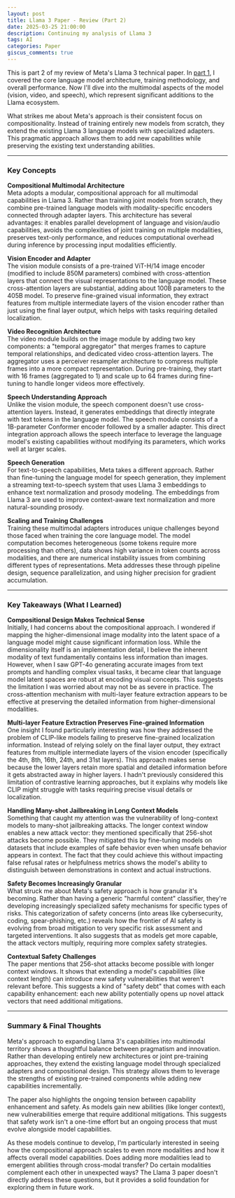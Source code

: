 ```yaml
---
layout: post
title: Llama 3 Paper - Review (Part 2)
date: 2025-03-25 21:00:00
description: Continuing my analysis of Llama 3
tags: AI
categories: Paper
giscus_comments: true
---
```


This is part 2 of my review of Meta's Llama 3 technical paper. In [part 1](/blog/2025/Llama3-part1), I covered the core language model architecture, training methodology, and overall performance. Now I'll dive into the multimodal aspects of the model (vision, video, and speech), which represent significant additions to the Llama ecosystem.

What strikes me about Meta's approach is their consistent focus on compositionality. Instead of training entirely new models from scratch, they extend the existing Llama 3 language models with specialized adapters. This pragmatic approach allows them to add new capabilities while preserving the existing text understanding abilities.

---

### Key Concepts

**Compositional Multimodal Architecture**  
Meta adopts a modular, compositional approach for all multimodal capabilities in Llama 3. Rather than training joint models from scratch, they combine pre-trained language models with modality-specific encoders connected through adapter layers. This architecture has several advantages: it enables parallel development of language and vision/audio capabilities, avoids the complexities of joint training on multiple modalities, preserves text-only performance, and reduces computational overhead during inference by processing input modalities efficiently.

**Vision Encoder and Adapter**  
The vision module consists of a pre-trained ViT-H/14 image encoder (modified to include 850M parameters) combined with cross-attention layers that connect the visual representations to the language model. These cross-attention layers are substantial, adding about 100B parameters to the 405B model. To preserve fine-grained visual information, they extract features from multiple intermediate layers of the vision encoder rather than just using the final layer output, which helps with tasks requiring detailed localization.

**Video Recognition Architecture**  
The video module builds on the image module by adding two key components: a "temporal aggregator" that merges frames to capture temporal relationships, and dedicated video cross-attention layers. The aggregator uses a perceiver resampler architecture to compress multiple frames into a more compact representation. During pre-training, they start with 16 frames (aggregated to 1) and scale up to 64 frames during fine-tuning to handle longer videos more effectively.

**Speech Understanding Approach**  
Unlike the vision module, the speech component doesn't use cross-attention layers. Instead, it generates embeddings that directly integrate with text tokens in the language model. The speech module consists of a 1B-parameter Conformer encoder followed by a smaller adapter. This direct integration approach allows the speech interface to leverage the language model's existing capabilities without modifying its parameters, which works well at larger scales.

**Speech Generation**  
For text-to-speech capabilities, Meta takes a different approach. Rather than fine-tuning the language model for speech generation, they implement a streaming text-to-speech system that uses Llama 3 embeddings to enhance text normalization and prosody modeling. The embeddings from Llama 3 are used to improve context-aware text normalization and more natural-sounding prosody.

**Scaling and Training Challenges**  
Training these multimodal adapters introduces unique challenges beyond those faced when training the core language model. The model computation becomes heterogeneous (some tokens require more processing than others), data shows high variance in token counts across modalities, and there are numerical instability issues from combining different types of representations. Meta addresses these through pipeline design, sequence parallelization, and using higher precision for gradient accumulation.

---

### Key Takeaways (What I Learned)

**Compositional Design Makes Technical Sense**  
Initially, I had concerns about the compositional approach. I wondered if mapping the higher-dimensional image modality into the latent space of a language model might cause significant information loss. While the dimensionality itself is an implementation detail, I believe the inherent modality of text fundamentally contains less information than images. However, when I saw GPT-4o generating accurate images from text prompts and handling complex visual tasks, it became clear that language model latent spaces are robust at encoding visual concepts. This suggests the limitation I was worried about may not be as severe in practice. The cross-attention mechanism with multi-layer feature extraction appears to be effective at preserving the detailed information from higher-dimensional modalities.

**Multi-layer Feature Extraction Preserves Fine-grained Information**  
One insight I found particularly interesting was how they addressed the problem of CLIP-like models failing to preserve fine-grained localization information. Instead of relying solely on the final layer output, they extract features from multiple intermediate layers of the vision encoder (specifically the 4th, 8th, 16th, 24th, and 31st layers). This approach makes sense because the lower layers retain more spatial and detailed information before it gets abstracted away in higher layers. I hadn't previously considered this limitation of contrastive learning approaches, but it explains why models like CLIP might struggle with tasks requiring precise visual details or localization.

**Handling Many-shot Jailbreaking in Long Context Models**  
Something that caught my attention was the vulnerability of long-context models to many-shot jailbreaking attacks. The longer context window enables a new attack vector: they mentioned specifically that 256-shot attacks become possible. They mitigated this by fine-tuning models on datasets that include examples of safe behavior even when unsafe behavior appears in context. The fact that they could achieve this without impacting false refusal rates or helpfulness metrics shows the model's ability to distinguish between demonstrations in context and actual instructions.

**Safety Becomes Increasingly Granular**  
What struck me about Meta's safety approach is how granular it's becoming. Rather than having a generic "harmful content" classifier, they're developing increasingly specialized safety mechanisms for specific types of risks. This categorization of safety concerns (into areas like cybersecurity, coding, spear-phishing, etc.) reveals how the frontier of AI safety is evolving from broad mitigation to very specific risk assessment and targeted interventions. It also suggests that as models get more capable, the attack vectors multiply, requiring more complex safety strategies.

**Contextual Safety Challenges**  
The paper mentions that 256-shot attacks become possible with longer context windows. It shows that extending a model's capabilities (like context length) can introduce new safety vulnerabilities that weren't relevant before. This suggests a kind of "safety debt" that comes with each capability enhancement: each new ability potentially opens up novel attack vectors that need additional mitigations.

---

### Summary & Final Thoughts

Meta's approach to expanding Llama 3's capabilities into multimodal territory shows a thoughtful balance between pragmatism and innovation. Rather than developing entirely new architectures or joint pre-training approaches, they extend the existing language model through specialized adapters and compositional design. This strategy allows them to leverage the strengths of existing pre-trained components while adding new capabilities incrementally.

The paper also highlights the ongoing tension between capability enhancement and safety. As models gain new abilities (like longer context), new vulnerabilities emerge that require additional mitigations. This suggests that safety work isn't a one-time effort but an ongoing process that must evolve alongside model capabilities.

As these models continue to develop, I'm particularly interested in seeing how the compositional approach scales to even more modalities and how it affects overall model capabilities. Does adding more modalities lead to emergent abilities through cross-modal transfer? Do certain modalities complement each other in unexpected ways? The Llama 3 paper doesn't directly address these questions, but it provides a solid foundation for exploring them in future work.
